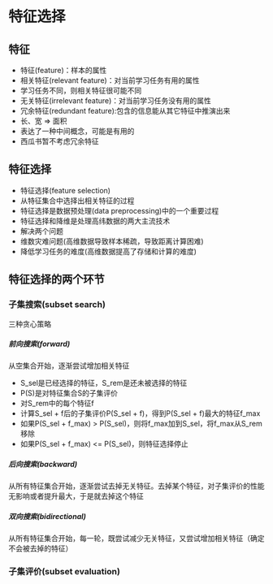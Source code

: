 # 特征选择
## 特征
* 特征(feature)：样本的属性
* 相关特征(relevant feature)：对当前学习任务有用的属性
 * 学习任务不同，则相关特征很可能不同
* 无关特征(irrelevant feature)：对当前学习任务没有用的属性
* 冗余特征(redundant feature):包含的信息能从其它特征中推演出来
 * 长、宽 => 面积
 * 表达了一种中间概念，可能是有用的
 * 西瓜书暂不考虑冗余特征

## 特征选择
* 特征选择(feature selection)
 * 从特征集合中选择出相关特征的过程
* 特征选择是数据预处理(data preprocessing)中的一个重要过程
* 特征选择和降维是处理高纬数据的两大主流技术
* 解决两个问题
 * 维数灾难问题(高维数据导致样本稀疏，导致距离计算困难)
 * 降低学习任务的难度(高维数据提高了存储和计算的难度)

## 特征选择的两个环节
### 子集搜索(subset search)
三种贪心策略

##### 前向搜索(forward)
从空集合开始，逐渐尝试增加相关特征
* S_sel是已经选择的特征，S_rem是还未被选择的特征
* P(S)是对特征集合S的子集评价
* 对S_rem中的每个特征f
 * 计算S_sel + f后的子集评价P(S_sel + f)，得到P(S_sel + f)最大的特征f_max
 * 如果P(S_sel + f_max) > P(S_sel)，则将f_max加到S_sel，将f_max从S_rem移除
 * 如果P(S_sel + f_max) <= P(S_sel)，则特征选择停止

##### 后向搜索(backward)
从所有特征集合开始，逐渐尝试去掉无关特征。去掉某个特征，对子集评价的性能无影响或者提升最大，于是就去掉这个特征

##### 双向搜索(bidirectional)
从所有特征集合开始，每一轮，既尝试减少无关特征，又尝试增加相关特征（确定不会被去掉的特征）

### 子集评价(subset evaluation)
